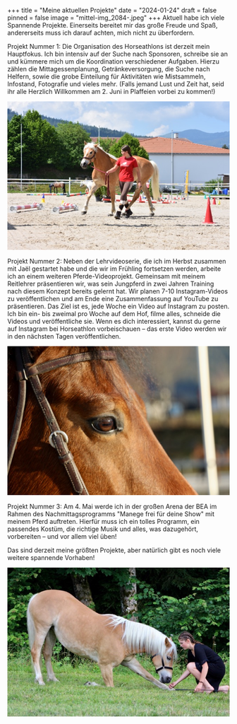 +++
title = "Meine aktuellen Projekte"
date = "2024-01-24"
draft = false
pinned = false
image = "mittel-img_2084-.jpeg"
+++
Aktuell habe ich viele Spannende Projekte. Einerseits bereitet mir das große Freude und Spaß, andererseits muss ich darauf achten, mich nicht zu überfordern.

Projekt Nummer 1:
Die Organisation des Horseathlons ist derzeit mein Hauptfokus. Ich bin intensiv auf der Suche nach Sponsoren, schreibe sie an und kümmere mich um die Koordination verschiedener Aufgaben. Hierzu zählen die Mittagessenplanung, Getränkeversorgung, die Suche nach Helfern, sowie die grobe Einteilung für Aktivitäten wie Mistsammeln, Infostand, Fotografie und vieles mehr. (Falls jemand Lust und Zeit hat, seid ihr alle Herzlich Willkommen am 2. Juni in Plaffeien vorbei zu kommen!)

![](mittel-dsc_0410-.jpeg)

Projekt Nummer 2:
Neben der Lehrvideoserie, die ich im Herbst zusammen mit Jaël gestartet habe und die wir im Frühling fortsetzen werden, arbeite ich an einem weiteren Pferde-Videoprojekt. Gemeinsam mit meinem Reitlehrer präsentieren wir, was sein Jungpferd in zwei Jahren Training nach diesem Konzept bereits gelernt hat. Wir planen 7-10 Instagram-Videos zu veröffentlichen und am Ende eine Zusammenfassung auf YouTube zu präsentieren. Das Ziel ist es, jede Woche ein Video auf Instagram zu posten. Ich bin ein- bis zweimal pro Woche auf dem Hof, filme alles, schneide die Videos und veröffentliche sie. Wenn es dich interessiert, kannst du gerne auf Instagram bei Horseathlon vorbeischauen – das erste Video werden wir in den nächsten Tagen veröffentlichen.

![](mittel-img_2084-.jpeg)

Projekt Nummer 3:
Am 4. Mai werde ich in der großen Arena der BEA im Rahmen des Nachmittagsprogramms "Manege frei für deine Show" mit meinem Pferd auftreten. Hierfür muss ich ein tolles Programm, ein passendes Kostüm, die richtige Musik und alles, was dazugehört, vorbereiten – und vor allem viel üben!

Das sind derzeit meine größten Projekte, aber natürlich gibt es noch viele weitere spannende Vorhaben!

![](mittel-4afb9f66-547b-4f39-8ebc-94383b4f36ab-.jpeg)